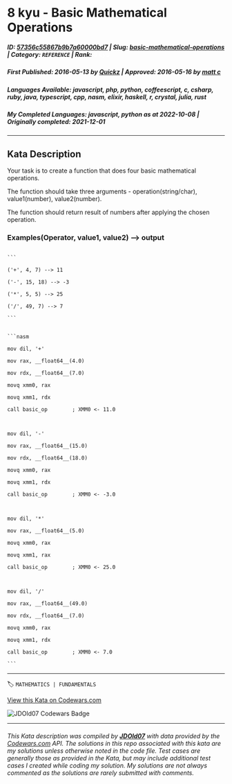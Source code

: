 # 8 kyu - Basic Mathematical Operations

##### **ID**: [57356c55867b9b7a60000bd7](https://www.codewars.com/kata/57356c55867b9b7a60000bd7) | **Slug**: [basic-mathematical-operations](https://www.codewars.com/kata/57356c55867b9b7a60000bd7) | **Category**: `REFERENCE` | **Rank**: <span style="color:white">8 kyu</span>

##### **First Published**: 2016-05-13 ***by*** [Quickz](https://www.codewars.com/users/Quickz) | **Approved**: 2016-05-16 ***by*** [matt c](https://www.codewars.com/users/matt%20c)

##### **Languages Available**: javascript, php, python, coffeescript, c, csharp, ruby, java, typescript, cpp, nasm, elixir, haskell, r, crystal, julia, rust

##### **My Completed Languages**: javascript, python ***as at*** 2022-10-08 | **Originally completed**: 2021-12-01

---

## Kata Description


Your task is to create a function that does four basic mathematical operations.



The function should take three arguments - operation(string/char), value1(number), value2(number).  

The function should return result of numbers after applying the chosen operation.



### Examples(Operator, value1, value2) --> output



~~~if-not:nasm

```

('+', 4, 7) --> 11

('-', 15, 18) --> -3

('*', 5, 5) --> 25

('/', 49, 7) --> 7

```

~~~



~~~if:nasm

```nasm

mov dil, '+'

mov rax, __float64__(4.0)

mov rdx, __float64__(7.0)

movq xmm0, rax

movq xmm1, rdx

call basic_op        ; XMM0 <- 11.0



mov dil, '-'

mov rax, __float64__(15.0)

mov rdx, __float64__(18.0)

movq xmm0, rax

movq xmm1, rdx

call basic_op        ; XMM0 <- -3.0



mov dil, '*'

mov rax, __float64__(5.0)

movq xmm0, rax

movq xmm1, rax

call basic_op        ; XMM0 <- 25.0



mov dil, '/'

mov rax, __float64__(49.0)

mov rdx, __float64__(7.0)

movq xmm0, rax

movq xmm1, rdx

call basic_op        ; XMM0 <- 7.0

```

~~~

---


🏷 `MATHEMATICS | FUNDAMENTALS`


[View this Kata on Codewars.com](https://www.codewars.com/kata/57356c55867b9b7a60000bd7)

![](https://www.codewars.com/users/jdold07/badges/large "JDOld07 Codewars Badge")

---

###### *This Kata description was compiled by [**JDOld07**](https://tpstech.dev) with data provided by the [Codewars.com](https://www.codewars.com) API.  The solutions in this repo associated with this kata are my solutions unless otherwise noted in the code file.  Test cases are generally those as provided in the Kata, but may include additional test cases I created while coding my solution.  My solutions are not always commented as the solutions are rarely submitted with comments.*
